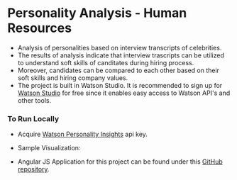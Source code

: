 # Personality Analysis - Human Resources
- Analysis of personalities based on interview transcripts of celebrities.
- The results of analysis indicate that interview trascripts can be utilized to understand soft skills of canditates during hiring process.
- Moreover, candidates can be compared to each other based on their soft skills and hiring company values.
- The project is built in Watson Studio. It is recommended to sign up for <a href="https://www.ibm.com/cloud/watson-studio">Watson Studio</a> for free since it enables easy access to Watson API's and other tools.

### To Run Locally
- Acquire <a href="https://www.ibm.com/watson/services/personality-insights/">Watson Personality Insights</a> api key.
- Sample Visualization:

- Angular JS Application for this project can be found under this [GitHub repository](https://github.com/ChenIsFromHarbin/InsideOut-Web-App.git).

